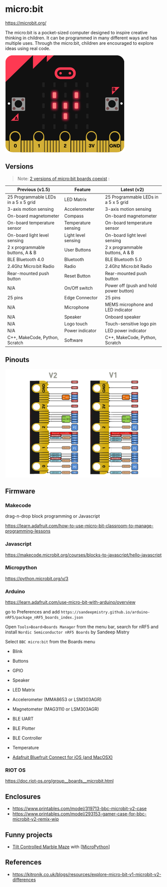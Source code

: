 # micro:bit

https://microbit.org/

The micro:bit is a pocket-sized computer designed to inspire creative thinking in children. It can be programmed in many different ways and has multiple uses. Through the micro:bit, children are encouraged to explore ideas using real code.

![Heart Beat](makecode_heart_beat.gif)

## Versions

> Note: [2 versions of micro:bit boards coexist](https://kitronik.co.uk/blogs/resources/explore-micro-bit-v1-microbit-v2-differences) : 

| Previous (v1.5) |	Feature |	Latest (v2) |
|	-	|	-	|	-	|
|	25 Programmable LEDs in a 5 x 5 grid	|	LED Matrix	|	25 Programmable LEDs in a 5 x 5 grid	|
|	3-axis motion sensing	|	Accelerometer	|	3-axis motion sensing	|
|	On-board magnetometer	|	Compass	|	On-board magnetometer	|
|	On-board temperature sensor	|	Temperature sensing	|	On-board temperature sensor	|
|	On-board light level sensing	|	Light level sensing	|	On-board light level sensing	|
|	2 x programmable buttons, A & B	|	User Buttons	|	2 x programmable buttons, A & B	|
|	BLE Bluetooth 4.0	|	Bluetooth	|	BLE Bluetooth 5.0	|
|	2.4Ghz Micro:bit Radio	|	Radio	|	2.4Ghz Micro:bit Radio	|
|	Rear-mounted push button	|	Reset Button	|	Rear-mounted push button	|
|	N/A	|	On/Off switch	|	Power off (push and hold power button)	|
|	25 pins	|	Edge Connector	|	25 pins	|
|	N/A	|	Microphone	|	MEMS microphone and LED indicator	|
|	N/A	|	Speaker	|	Onboard speaker	|
|	N/A	|	Logo touch	|	Touch-sensitive logo pin	|
|	N/A	|	Power indicator	|	LED power indicator	|
|	C++, MakeCode, Python, Scratch	|	Software	|	C++, MakeCode, Python, Scratch	|


## Pinouts

![](images/56100-micro-bit-v2-V1-edge-connector.webp)

## Firmware


### Makecode

drag-n-drop block programming or Javascript

https://learn.adafruit.com/how-to-use-micro-bit-classroom-to-manage-programming-lessons

### Javascript

https://makecode.microbit.org/courses/blocks-to-javascript/hello-javascript

### Micropython

https://python.microbit.org/v/3

### Arduino

https://learn.adafruit.com/use-micro-bit-with-arduino/overview

go to Preferences and add `https://sandeepmistry.github.io/arduino-nRF5/package_nRF5_boards_index.json`

Open `Tools>Board>Boards Manager` from the menu bar, search for nRF5 and install `Nordic Semiconductor nRF5 Boards` by Sandeep Mistry

Select `BBC micro:bit` from the Boards menu

* Blink
* Buttons
* GPIO
* Speaker
* LED Matrix
* Accelerometer (MMA8653 or LSM303AGR)
* Magnetometer (MAG3110 or LSM303AGR)
* BLE UART
* BLE Plotter
* BLE Controller
* Temperature


* [Adafruit Bluefruit Connect for iOS (and MacOSX)](https://apps.apple.com/us/app/bluefruit-connect/id830125974)


### RIOT OS

https://doc.riot-os.org/group__boards__microbit.html


## Enclosures

* https://www.printables.com/model/319713-bbc-microbit-v2-case
* https://www.printables.com/model/293153-gamer-case-for-bbc-microbit-v2-remix-wip

## Funny projects

* [Tilt Controlled Marble Maze](https://learn.adafruit.com/tilt-controlled-marble-maze) with [[MicroPython](https://learn.adafruit.com/tilt-controlled-marble-maze/circuitpython-code)]

## References

* https://kitronik.co.uk/blogs/resources/explore-micro-bit-v1-microbit-v2-differences